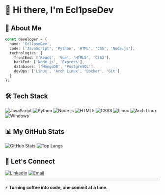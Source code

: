 # 👋 Hi there, I'm Ecl1pseDev

## 🌟 About Me
```typescript
const developer = {
  name: 'Ecl1pseDev',
  code: ['JavaScript', 'Python', 'HTML', 'CSS', 'Node.js'],
  technologies: {
    frontEnd: ['React', 'Vue', 'HTML5', 'CSS3'],
    backEnd: ['Node.js', 'Express'],
    databases: ['MongoDB', 'PostgreSQL'],
    devOps: ['Linux', 'Arch Linux', 'Docker', 'Git']
  }
};
```

## 🛠️ Tech Stack
![JavaScript](https://img.shields.io/badge/-JavaScript-black?style=flat-square&logo=javascript)
![Python](https://img.shields.io/badge/-Python-black?style=flat-square&logo=Python)
![Node.js](https://img.shields.io/badge/-Node.js-black?style=flat-square&logo=Node.js)
![HTML5](https://img.shields.io/badge/-HTML5-black?style=flat-square&logo=html5)
![CSS3](https://img.shields.io/badge/-CSS3-black?style=flat-square&logo=css3)
![Linux](https://img.shields.io/badge/-Linux-black?style=flat-square&logo=linux)
![Arch Linux](https://img.shields.io/badge/-Arch%20Linux-black?style=flat-square&logo=arch-linux)
![Windows](https://img.shields.io/badge/-Windows-black?style=flat-square&logo=windows)

## 📊 My GitHub Stats
![GitHub Stats](https://github-readme-stats.vercel.app/api?username=Ecl1pseDev&show_icons=true&theme=default&hide_border=true)
![Top Langs](https://github-readme-stats.vercel.app/api/top-langs/?username=Ecl1pseDev&layout=compact&theme=default&hide_border=true)

## 🌈 Let's Connect
[![LinkedIn](https://img.shields.io/badge/-LinkedIn-black?style=flat-square&logo=linkedin)](YOUR_LINKEDIN_PROFILE_URL)
[![Email](https://img.shields.io/badge/-Email-black?style=flat-square&logo=gmail)](mailto:YOUR_EMAIL)

---

⚡ **Turning coffee into code, one commit at a time.**
